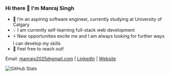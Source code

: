 ### Hi there 👋 I'm Manraj Singh
- 🌱 I’m an aspiring software engineer, currently studying at University of Calgary
- 💡 I am currently self-learning full-stack web development
- ⚡ New opportunities excite me and I am always looking for further ways I can develop my skills
- 💬 Feel free to reach out! 

Email: manrajs2025@gmail.com | [LinkedIn](https://www.linkedin.com/in/manraj-singh-uofc/) | [Website](https://manrajsingh6.github.io/)

![GitHub Stats](https://github-readme-stats.vercel.app/api?username=ManrajSingh6&&theme=radical)
